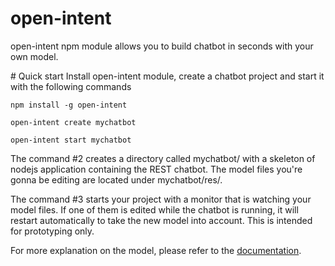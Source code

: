 # open-intent

open-intent npm module allows you to build chatbot in seconds with your own model.

# Quick start
Install open-intent module, create a chatbot project and start it with the following commands

    npm install -g open-intent

    open-intent create mychatbot

    open-intent start mychatbot

The command #2 creates a directory called mychatbot/ with a skeleton of nodejs application containing the REST chatbot. The model files you're gonna be editing are located under mychatbot/res/.

The command #3 starts your project with a monitor that is watching your model files. If one of them is edited while the chatbot is running, it will restart automatically to take the new model into account. This is intended for prototyping only.

For more explanation on the model, please refer to the [documentation](https://github.com/open-intent-io/open-intent/wiki).